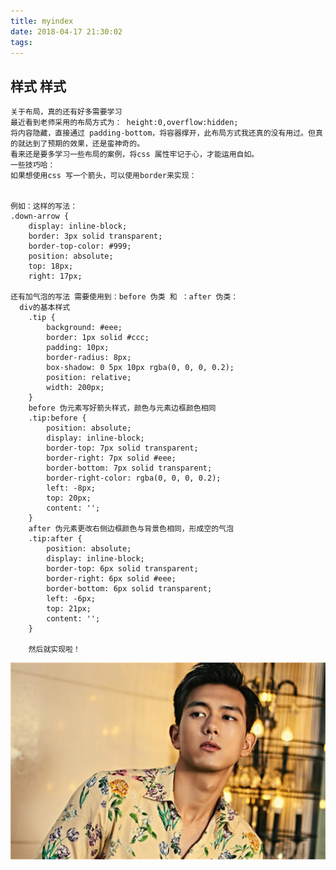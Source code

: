```yaml
---
title: myindex
date: 2018-04-17 21:30:02
tags:
---
```

## 样式 样式  ##
    关于布局，真的还有好多需要学习
	最近看到老师采用的布局方式为： height:0,overflow:hidden;
	将内容隐藏，直接通过 padding-bottom，将容器撑开，此布局方式我还真的没有用过。但真的就达到了预期的效果，还是蛮神奇的。
	看来还是要多学习一些布局的案例，将css 属性牢记于心，才能运用自如。
	一些技巧哈：
	如果想使用css 写一个箭头，可以使用border来实现：


    例如：这样的写法：
	.down-arrow {
	    display: inline-block;
	    border: 3px solid transparent;
	    border-top-color: #999;
	    position: absolute;
	    top: 18px;
	    right: 17px;

	还有加气泡的写法 需要使用到：before 伪类 和 ：after 伪类：
	  div的基本样式
		.tip {
		    background: #eee;
		    border: 1px solid #ccc;
		    padding: 10px;
		    border-radius: 8px;
		    box-shadow: 0 5px 10px rgba(0, 0, 0, 0.2);
		    position: relative;
		    width: 200px;
		}	
		before 伪元素写好箭头样式，颜色与元素边框颜色相同
		.tip:before {
		    position: absolute;
		    display: inline-block;
		    border-top: 7px solid transparent;
		    border-right: 7px solid #eee;
		    border-bottom: 7px solid transparent;
		    border-right-color: rgba(0, 0, 0, 0.2);
		    left: -8px;
		    top: 20px;
		    content: '';
		}
		after 伪元素更改右侧边框颜色与背景色相同，形成空的气泡
		.tip:after {
		    position: absolute;
		    display: inline-block;
		    border-top: 6px solid transparent;
		    border-right: 6px solid #eee;
		    border-bottom: 6px solid transparent;
		    left: -6px;
		    top: 21px;
		    content: '';
		}

		然后就实现啦！
![avatar](../img/banner.jpg)
			    